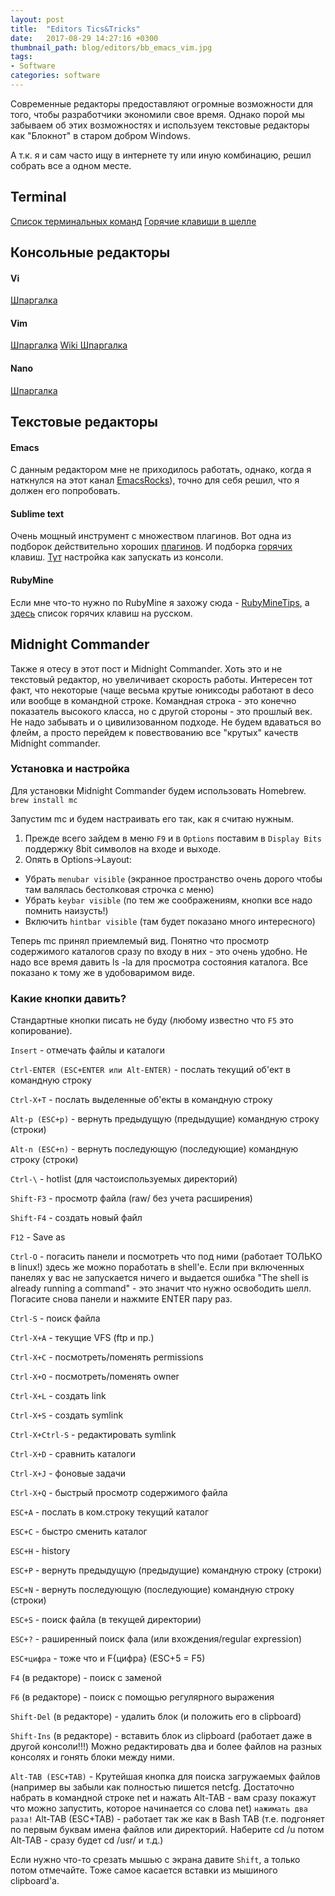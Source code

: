 ```yaml
---
layout: post
title:  "Editors Tics&Tricks"
date:   2017-08-29 14:27:16 +0300
thumbnail_path: blog/editors/bb_emacs_vim.jpg
tags:
- Software
categories: software
---
```


Современные  редакторы предоставляют огромные возможности для того, чтобы разработчики экономили свое время. Однако порой мы забываем об этих возможностях и используем текстовые  редакторы как "Блокнот" в старом добром Windows.

А т.к. я и сам часто ищу в интернете ту или иную комбинацию, решил собрать все а одном месте.
## Terminal
[Список терминальных команд](http://osxh.ru/content/spisok-terminalnyh-komand-os-x)
[Горячие клавиши в шелле](https://habrahabr.ru/post/99843/)
## Консольные  редакторы ##
#### Vi ####
[Шпаргалка](http://lib.ru/unixhelp/vibegin.txt)
#### Vim ####
[Шпаргалка](http://eax.me/vim-commands/)
[Wiki Шпаргалка](https://ru.wikibooks.org/wiki/Vim)
#### Nano ####
[Шпаргалка](http://help.ubuntu.ru/wiki/nano)

## Текстовые  редакторы ##
#### Emacs ####
С данным редактором мне не приходилось работать, однако, когда я наткнулся на этот канал [EmacsRocks](https://www.youtube.com/user/emacsrocks/videos)),
точно для себя решил, что я должен его попробовать.

#### Sublime text ####
Очень мощный инструмент c множеством плагинов. Вот одна из подборок действительно хороших [плагинов](https://habrahabr.ru/post/235901/). И подборка [горячих](http://www.hongkiat.com/blog/sublime-text-tips/) клавиш. [Тут](http://olivierlacan.com/posts/launch-sublime-text-3-from-the-command-line/) настройка как запускать из консоли.

#### RubyMine ####
Если мне что-то нужно по RubyMine я захожу сюда - [RubyMineTips](https://github.com/amckinnell/RubyMineTips/wiki), а [здесь](http://devcolibri.com/2151) список горячих клавиш на русском.


## Midnight Commander ##
Также я отесу в этот пост и Midnight Commander. Хоть это и не текстовый редактор, но увеличивает скорость работы. Интересен тот факт, что некоторые (чаще весьма крутые юниксоды работают в deco или вообще в командной строке. Командная строка - это конечно показатель высокого класса, но с другой стороны - это прошлый век. Не надо забывать и о цивилизованном подходе. Не будем вдаваться во флейм, а просто перейдем к повествованию все "крутых" качеств Midnight commander.

### Установка и настройка ###
Для установки Midnight Commander будем использовать Homebrew.
 ```brew install mc```

Запустим mc и будем настраивать его так, как я считаю нужным. 
1. Прежде всего зайдем в меню `F9` и в `Options` поставим в `Display Bits` поддержку 8bit символов на входе и выходе. 
2. Опять в Options->Layout:
 * Убрать `menubar visible` (экранное пространство очень дорого чтобы там валялась бестолковая строчка с меню)
 * Убрать `keybar visible` (по тем же соображениям, кнопки все надо помнить наизусть!)
 * Включить `hintbar visible` (там будет показано много интересного)
 
Теперь mc принял приемлемый вид. Понятно что просмотр содержимого каталогов сразу по входу в них - это очень удобно. Не надо все время давить ls -la для просмотра состояния каталога. Все показано к тому же в удобоваримом виде.

### Какие кнопки давить? ###

Стандартные кнопки писать не буду (любому известно что `F5` это копирование).

`Insert` - отмечать файлы и каталоги

`Ctrl-ENTER (ESC+ENTER или Alt-ENTER)` - послать текущий об'ект в командную строку

`Ctrl-X+T` - послать выделенные об'екты в командную строку

`Alt-p (ESC+p)` - вернуть предыдущую (предыдущие) командную строку (строки)

`Alt-n (ESC+n)` - вернуть последующую (последующие) командную строку (строки)

`Ctrl-\` - hotlist (для частоиспользуемых директорий)

`Shift-F3` - просмотр файла (raw/ без учета расширения)

`Shift-F4` - создать новый файл

`F12` - Save as

`Ctrl-O` - погасить панели и посмотреть что под ними (работает ТОЛЬКО в linux!)
здесь же можно поработать в shell'e. Если при включенных панелях у вас не запускается ничего и выдается
ошибка "The shell is already running a command" - это значит что нужно
освободить шелл. Погасите снова панели и нажмите ENTER пару раз.

`Ctrl-S` - поиск файла

`Сtrl-X+A` - текущие VFS (ftp и пр.)

`Ctrl-X+C` - посмотреть/поменять permissions

`Ctrl-X+O` - посмотреть/поменять owner

`Ctrl-X+L` - создать link

`Ctrl-X+S` - создать symlink

`Ctrl-X+Ctrl-S` - редактировать symlink

`Ctrl-X+D` - сравнить каталоги

`Ctrl-X+J` - фоновые задачи

`Ctrl-X+Q` - быстрый просмотр содержимого файла

`ESC+A` - послать в ком.строку текущий каталог

`ESC+C` - быстро сменить каталог

`ESC+H` - history

`ESC+P` - вернуть предыдущую (предыдущие) командную строку (строки)

`ESC+N` - вернуть последующую (последующие) командную строку (строки)

`ESC+S` - поиск файла (в текущей директории)

`ESC+?` - раширенный поиск фала (или вхождения/regular expression)

`ESC+цифра` - тоже что и F{цифра} (ESC+5 = F5)

`F4` (в редакторе) - поиск с заменой

`F6` (в редакторе) - поиск с помощью регулярного выражения

`Shift-Del` (в редакторе) - удалить блок (и положить его в clipboard)

`Shift-Ins` (в редакторе) - вставить блок из clipboard (работает даже в другой консоли!!!) Можно редактировать два и более файлов на разных консолях и гонять блоки между ними. 

`Alt-TAB (ESC+TAB)` - Крутейшая кнопка для поиска загружаемых файлов (например вы забыли как полностью пишется netcfg. Достаточно набрать в командной строке net и нажать Alt-TAB - вам сразу покажут что можно запустить, которое начинается со слова net) `нажимать два раза!` Alt-TAB (ESC+TAB) - работает так же как в Bash TAB (т.е. подгоняет по первым буквам имена файлов или директорий. Наберите cd /u потом Alt-TAB - сразу будет cd /usr/ и т.д.)

Если нужно что-то срезать мышью с экрана давите `Shift`, а только потом отмечайте. Тоже самое касается вставки из мышиного clipboard'a.

